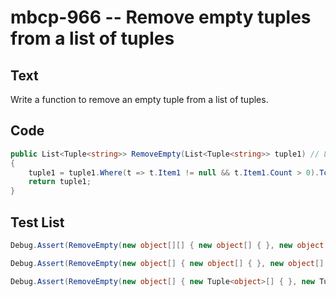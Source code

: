 # mbcp-966 -- Remove empty tuples from a list of tuples

## Text

Write a function to remove an empty tuple from a list of tuples.

## Code

```csharp
public List<Tuple<string>> RemoveEmpty(List<Tuple<string>> tuple1) // L = new List<Tuple<string>> { Tuple.Create(), Tuple.Create(), Tuple.Create(string.Empty), Tuple.Create("a", "b"), Tuple.Create("a", "b", "c"), Tuple.Create("d") }
{
    tuple1 = tuple1.Where(t => t.Item1 != null && t.Item1.Count > 0).ToList();
    return tuple1;
}
```

## Test List

```csharp
Debug.Assert(RemoveEmpty(new object[][] { new object[] { }, new object[] { }, new object[] { "" }, new object[] { "a", "b" }, new object[] { "a", "b", "c" }, new object[] { "d" } }).SequenceEqual(new object[][] { new object[] { "" }, new object[] { "a", "b" }, new object[] { "a", "b", "c" }, new object[] { "d" } }));
```

```csharp
Debug.Assert(RemoveEmpty(new object[] { new object[] { }, new object[] { }, new object[] { "" }, "python", "program" }).SequenceEqual(new object[] { new object[] { "" }, "python", "program" }));
```

```csharp
Debug.Assert(RemoveEmpty(new object[] { new Tuple<object>[] { }, new Tuple<object>[] { }, new Tuple<object>[] { "", }, "java" }).SequenceEqual(new object[] { new Tuple<object>[] { "", }, "java" }));
```
